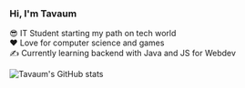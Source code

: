 ### Hi, I'm Tavaum

😎 IT Student starting my path on tech world <br/>
❤️ Love for computer science and games <br/>
✍️ Currently  learning backend with Java and JS for Webdev

![Tavaum's GitHub stats](https://github-readme-stats.vercel.app/api?username=otaviotheking&show_icons=true&theme=transparent)

